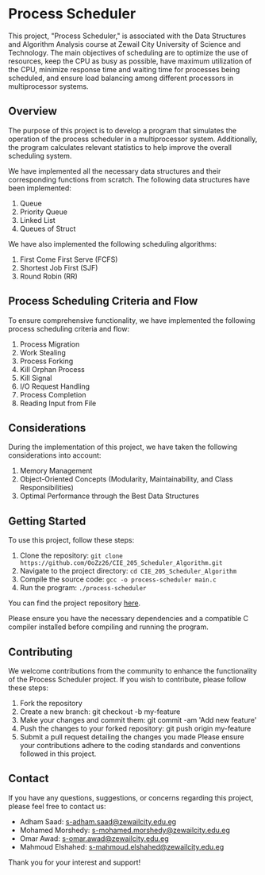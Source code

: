 # Process Scheduler

This project, "Process Scheduler," is associated with the Data Structures and Algorithm Analysis course at Zewail City University of Science and Technology. The main objectives of scheduling are to optimize the use of resources, keep the CPU as busy as possible, have maximum utilization of the CPU, minimize response time and waiting time for processes being scheduled, and ensure load balancing among different processors in multiprocessor systems.

## Overview

The purpose of this project is to develop a program that simulates the operation of the process scheduler in a multiprocessor system. Additionally, the program calculates relevant statistics to help improve the overall scheduling system.

We have implemented all the necessary data structures and their corresponding functions from scratch. The following data structures have been implemented:

1. Queue
2. Priority Queue
3. Linked List
4. Queues of Struct

We have also implemented the following scheduling algorithms:

1. First Come First Serve (FCFS)
2. Shortest Job First (SJF)
3. Round Robin (RR)

## Process Scheduling Criteria and Flow

To ensure comprehensive functionality, we have implemented the following process scheduling criteria and flow:

1. Process Migration
2. Work Stealing
3. Process Forking
4. Kill Orphan Process
5. Kill Signal
6. I/O Request Handling
7. Process Completion
8. Reading Input from File

## Considerations

During the implementation of this project, we have taken the following considerations into account:

1. Memory Management
2. Object-Oriented Concepts (Modularity, Maintainability, and Class Responsibilities)
3. Optimal Performance through the Best Data Structures

## Getting Started

To use this project, follow these steps:

1. Clone the repository: `git clone https://github.com/OoZz26/CIE_205_Scheduler_Algorithm.git`
2. Navigate to the project directory: `cd CIE_205_Scheduler_Algorithm`
3. Compile the source code: `gcc -o process-scheduler main.c`
4. Run the program: `./process-scheduler`

You can find the project repository [here](https://github.com/OoZz26/CIE_205_Scheduler_Algorithm).

Please ensure you have the necessary dependencies and a compatible C compiler installed before compiling and running the program.


## Contributing

We welcome contributions from the community to enhance the functionality of the Process Scheduler project. If you wish to contribute, please follow these steps:

1. Fork the repository
2. Create a new branch: git checkout -b my-feature
3. Make your changes and commit them: git commit -am 'Add new feature'
4. Push the changes to your forked repository: git push origin my-feature
5. Submit a pull request detailing the changes you made
Please ensure your contributions adhere to the coding standards and conventions followed in this project.


## Contact
If you have any questions, suggestions, or concerns regarding this project, please feel free to contact us:

- Adham Saad: s-adham.saad@zewailcity.edu.eg
- Mohamed Morshedy: s-mohamed.morshedy@zewailcity.edu.eg
- Omar Awad: s-omar.awad@zewailcity.edu.eg
- Mahmoud Elshahed: s-mahmoud.elshahed@zewailcity.edu.eg

Thank you for your interest and support!
